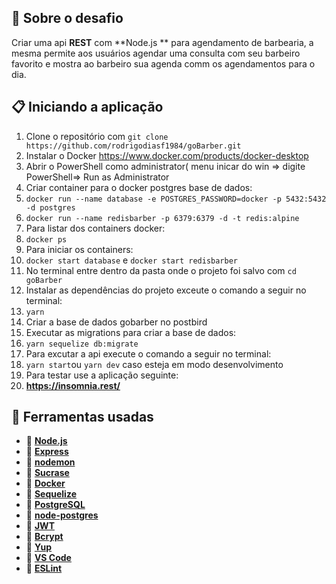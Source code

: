 
## :rocket: Sobre o desafio

Criar uma api **REST** com **Node.js ** para agendamento de barbearia, a mesma permite aos usuários agendar uma consulta com seu barbeiro favorito e mostra ao barbeiro sua agenda comm os agendamentos para o dia.

## :clipboard: Iniciando a aplicação

1. Clone o repositório com `git clone https://github.com/rodrigodiasf1984/goBarber.git`
2. Instalar o Docker https://www.docker.com/products/docker-desktop 
3. Abrir o PowerShell como administrator( menu inicar do win => digite PowerShell=> Run as Administrator
4. Criar container para o docker postgres base de dados: 
5. `docker run --name database -e POSTGRES_PASSWORD=docker -p 5432:5432 -d postgres`
6. `docker run --name redisbarber -p 6379:6379 -d -t redis:alpine` 
7. Para listar dos containers docker:
8. `docker ps`
9. Para iniciar os containers: 
10. `docker start database` e `docker start redisbarber`
11. No terminal entre dentro da pasta onde o projeto foi salvo com `cd goBarber`
12. Instalar as dependências do projeto exceute o comando a seguir no terminal:
13. `yarn`
14. Criar a base de dados gobarber no postbird 
15. Executar as migrations para criar a base de dados:
16. `yarn sequelize db:migrate`
17. Para excutar a api execute o comando a seguir no terminal:
18. `yarn start`ou `yarn dev` caso esteja em modo desenvolvimento
19. Para testar use a aplicação seguinte:
20. **https://insomnia.rest/**

## :hammer: Ferramentas usadas

- 📄 **<a href="https://nodejs.org/en/" rel="nofollow">Node.js</a>**
- 📄 **<a href="https://expressjs.com/" rel="nofollow">Express</a>** 
- 📄 **<a href="https://nodemon.io/" rel="nofollow">nodemon</a>** 
- 📄 **<a href="https://github.com/alangpierce/sucrase">Sucrase</a>** 
- 📄 **<a href="https://www.docker.com/docker-community" rel="nofollow">Docker</a>** 
- 📄 **<a href="http://docs.sequelizejs.com/" rel="nofollow">Sequelize</a>** 
- 📄 **<a href="https://www.postgresql.org/" rel="nofollow">PostgreSQL</a>** 
- 📄 **<a href="https://www.npmjs.com/package/pg" rel="nofollow">node-postgres</a>** 
- 📄 **<a href="https://jwt.io/" rel="nofollow">JWT</a>** 
- 📄 **<a href="https://www.npmjs.com/package/bcrypt" rel="nofollow">Bcrypt</a>** 
- 📄 **<a href="https://www.npmjs.com/package/yup" rel="nofollow">Yup</a>** 
- 📄 **<a href="https://code.visualstudio.com/" rel="nofollow">VS Code</a>**
- 📄 **<a href="https://marketplace.visualstudio.com/items?itemName=dbaeumer.vscode-eslint" rel="nofollow">ESLint</a>** 




